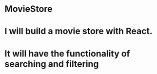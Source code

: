 # MovieStore
# I will build a movie store with React.
# It will have the functionality of searching and filtering
